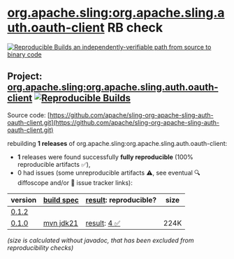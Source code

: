 [org.apache.sling:org.apache.sling.auth.oauth-client](https://central.sonatype.com/artifact/org.apache.sling/org.apache.sling.auth.oauth-client/versions) RB check
=======

[![Reproducible Builds](https://reproducible-builds.org/images/logos/rb.svg) an independently-verifiable path from source to binary code](https://reproducible-builds.org/)

## Project: [org.apache.sling:org.apache.sling.auth.oauth-client](https://central.sonatype.com/artifact/org.apache.sling/org.apache.sling.auth.oauth-client/versions) [![Reproducible Builds](https://img.shields.io/endpoint?url=https://raw.githubusercontent.com/jvm-repo-rebuild/reproducible-central/master/content/org/apache/sling/org.apache.sling.auth.oauth-client/badge.json)](https://github.com/jvm-repo-rebuild/reproducible-central/blob/master/content/org/apache/sling/org.apache.sling.auth.oauth-client/README.md)

Source code: [https://github.com/apache/sling-org-apache-sling-auth-oauth-client.git](https://github.com/apache/sling-org-apache-sling-auth-oauth-client.git)

rebuilding **1 releases** of org.apache.sling:org.apache.sling.auth.oauth-client:
- **1** releases were found successfully **fully reproducible** (100% reproducible artifacts :white_check_mark:),
- 0 had issues (some unreproducible artifacts :warning:, see eventual :mag: diffoscope and/or :memo: issue tracker links):

| version | [build spec](/BUILDSPEC.md) | [result](https://reproducible-builds.org/docs/jvm/): reproducible? | size |
| -- | --------- | ------ | -- |
| [0.1.2](https://central.sonatype.com/artifact/org.apache.sling/org.apache.sling.auth.oauth-client/0.1.2/pom) | | | |
| [0.1.0](https://central.sonatype.com/artifact/org.apache.sling/org.apache.sling.auth.oauth-client/0.1.0/pom) | [mvn jdk21](org.apache.sling.auth.oauth-client-0.1.0.buildspec) | [result](org.apache.sling.auth.oauth-client-0.1.0.buildinfo): [4 :white_check_mark: ](org.apache.sling.auth.oauth-client-0.1.0.buildcompare) | 224K |

<i>(size is calculated without javadoc, that has been excluded from reproducibility checks)</i>
